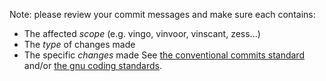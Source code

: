 Note: please review your commit messages and make sure each contains:
- The affected *scope* (e.g. vingo, vinvoor, vinscant, zess...)
- The *type* of changes made
- The specific *changes* made
See [the conventional commits standard](https://conventionalcommits.org) and/or [the gnu coding standards](https://www.gnu.org/prep/standards/html_node/Style-of-Change-Logs.html).
